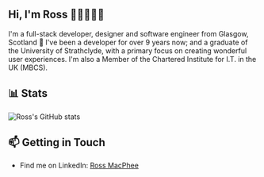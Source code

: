 ## Hi, I'm Ross 👋🏻👨🏻‍💻

I'm a full-stack developer, designer and software engineer from Glasgow, Scotland 🏴󠁧󠁢󠁳󠁣󠁴󠁿 I've been a developer for over 9 years now; and a graduate of the University of Strathclyde, with a primary focus on creating wonderful user experiences. I'm also a Member of the Chartered Institute for I.T. in the UK (MBCS).

## 📊 Stats

![Ross's GitHub stats](https://github-readme-stats.vercel.app/api?username=rossyman&show_icons=true&count_private=true)

## 📫 Getting in Touch
- Find me on LinkedIn: [Ross MacPhee](https://www.linkedin.com/in/ross-macphee/)
